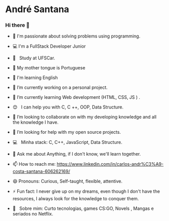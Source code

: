 # André Santana

### Hi there 👋

- :sparkling_heart: I'm passionate about solving problems using programming.
- :computer: I'm a FullStack Developer Junior 
- :rocket:  &nbsp; Study at UFSCar.
- :tongue: My mother tongue is Portuguese
- :baby: I'm learning English

- 🔭 I’m currently working on  a personal project.
- 🌱 I’m currently learning  Web development (HTML, CSS, JS ) .
- :blush: &nbsp; I can help you with C, C ++, OOP, Data Structure.
- 👯 I’m looking to collaborate on  with my developing knowledge and all the knowledge I have.   
- 🤔 I’m looking for help with  my open source projects. 
- :computer: &nbsp; Minha stack: C, C++, JavaScript, Data Structure.
- 💬 Ask me about  Anything, if I don't know, we'll learn together.   
- 📫 How to reach me: https://www.linkedin.com/in/carlos-andr%C3%A9-costa-santana-606262169/ 
- 😄 Pronouns: Curious, Self-taught, flexible, attentive. 
- ⚡ Fun fact: I never give up on my dreams, even though I don't have the resources, I always look for the knowledge to conquer them.
- 💬  &nbsp; Sobre mim: Curto tecnologias, games CS:GO, Novels , Mangas e seriados no Netflix.
